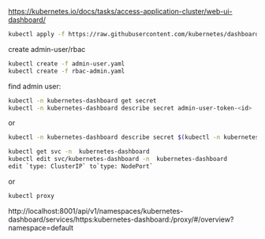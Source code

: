 https://kubernetes.io/docs/tasks/access-application-cluster/web-ui-dashboard/

```sh
kubectl apply -f https://raw.githubusercontent.com/kubernetes/dashboard/v2.5.0/aio/deploy/recommended.yaml
```

create admin-user/rbac

```sh
kubectl create -f admin-user.yaml
kubectl create -f rbac-admin.yaml
```

find admin user:
```sh
kubectl -n kubernetes-dashboard get secret
kubectl -n kubernetes-dashboard describe secret admin-user-token-<id>
```

or
```sh
kubectl -n kubernetes-dashboard describe secret $(kubectl -n kubernetes-dashboard get secret  -o jsonpath='{.items[0].metadata.name}')
```

```sh
kubectl get svc -n  kubernetes-dashboard
kubectl edit svc/kubernetes-dashboard -n  kubernetes-dashboard
edit `type: ClusterIP` to`type: NodePort`
```
or

```sh
kubectl proxy
```
http://localhost:8001/api/v1/namespaces/kubernetes-dashboard/services/https:kubernetes-dashboard:/proxy/#/overview?namespace=default
